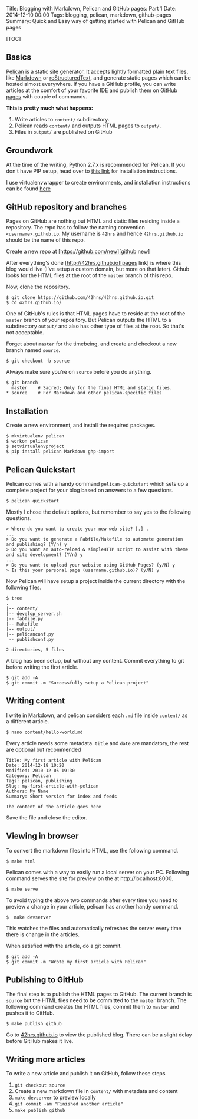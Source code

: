 Title: Blogging with Markdown, Pelican and GitHub pages: Part 1
Date: 2014-12-10 00:00
Tags: blogging, pelican, markdown, github-pages
Summary: Quick and Easy way of getting started with Pelican and GitHub pages

[TOC]

## Basics

[Pelican] is a static site generator. It accepts lightly formatted plain text files, like 
   [Markdown] or [reStructuredText],
   and generate static pages which can be hosted almost everywhere. If you have a GitHub profile, you can write articles at
   the comfort of your favorite IDE and publish them on [GitHub pages] with couple of commands.

**This is pretty much what happens:**

1. Write articles to `content/` subdirectory.
2. Pelican reads `content/` and outputs HTML pages to `output/`.
3. Files in `output/` are published on GitHub

## Groundwork

At the time of the writing, Python 2.7.x is recommended for Pelican. If you don't have PIP setup, head over to 
   [this link][pip] for installation instructions.
   
I use virtualenvwrapper to create environments, and installation instructions can be found [here][venvwrap] 

## GitHub repository and branches

Pages on GitHub are nothing but HTML and static files residing inside a repository. The repo has to follow the naming convention
   `<username>.github.io`. My username is `42hrs` and hence `42hrs.github.io` should be the name of this repo.
   
Create a new repo at [https://github.com/new][github new]
   
After everything's done [http://42hrs.github.io][pages link] is where this blog would live (I've setup 
   a custom domain, but more on that later). Github looks for the HTML files at the root of the `master` branch of this repo.
   
Now, clone the repository.

```
$ git clone https://github.com/42hrs/42hrs.github.io.git
$ cd 42hrs.github.io/
```

One of GitHub's rules is that HTML pages have to reside at the root of the `master` branch of your repository. But Pelican 
   outputs the HTML to a subdirectory `output/` and also has other type of files at the root. So that's not acceptable.
   
Forget about `master` for the timebeing, and create and checkout a new branch named `source`.

```
$ git checkout -b source
```

Always make sure you're on `source` before you do anything. 

```
$ git branch 
  master    # Sacred; Only for the final HTML and static files.
* source    # For Markdown and other pelican-specific files
```


## Installation

Create a new environment, and install the required packages.
```
$ mkvirtualenv pelican
$ workon pelican
$ setvirtualenvproject
$ pip install pelican Markdown ghp-import
```

## Pelican Quickstart

Pelican comes with a handy command `pelican-quickstart` which sets up a complete project for your blog based on answers to 
   a few questions.
   
```
$ pelican quickstart
```

Mostly I chose the default options, but remember to say yes to the following questions.
```
> Where do you want to create your new web site? [.] .
...
> Do you want to generate a Fabfile/Makefile to automate generation and publishing? (Y/n) y
> Do you want an auto-reload & simpleHTTP script to assist with theme and site development? (Y/n) y
...
> Do you want to upload your website using GitHub Pages? (y/N) y
> Is this your personal page (username.github.io)? (y/N) y 
```

Now Pelican will have setup a project inside the current directory with the following files.
```
$ tree
.
|-- content/
|-- develop_server.sh
|-- fabfile.py
|-- Makefile
|-- output/
|-- pelicanconf.py
 -- publishconf.py

2 directories, 5 files
```

A blog has been setup, but without any content. Commit everything to git before writing the first article.
```
$ git add -A
$ git commit -m "Successfully setup a Pelican project"
```

## Writing content

I write in Markdown, and pelican considers each `.md` file inside `content/` as a different article.  
```
$ nano content/hello-world.md
```

Every article needs some metadata. `title` and `date` are mandatory, the rest are optional but recommended
```
Title: My first article with Pelican
Date: 2014-12-18 10:20
Modified: 2010-12-05 19:30
Category: Pelican
Tags: pelican, publishing
Slug: my-first-article-with-pelican
Authors: My Name
Summary: Short version for index and feeds

The content of the article goes here
```

Save the file and close the editor.

## Viewing in browser

To convert the markdown files into HTML, use the following command.
```
$ make html
```

Pelican comes with a way to easily run a local server on your PC. Following command serves the site for preview on the
   at http://localhost:8000.
```
$ make serve
```

To avoid typing the above two commands after every time you need to preview a change in your article, pelican has another
handy command.
```
$  make devserver
```
This watches the files and automatically refreshes the server every time there is change in the articles.

When satisfied with the article, do a git commit.
```
$ git add -A
$ git commit -m "Wrote my first article with Pelican"
```

## Publishing to GitHub

The final step is to publish the HTML pages to GitHub. The current branch is `source` but the HTML files need to be committed
   to the `master` branch. The following command creates the HTML files, commit them to `master` and pushes it to GitHub.
```
$ make publish github
```

Go to [42hrs.github.io][pages link] to view the published blog. There can be a slight delay before GitHub makes it live.

## Writing more articles

To write a new article and publish it on GitHub, follow these steps

1. `git checkout source`
2. Create a new markdown file in `content/` with metadata and content
3. `make devserver` to preview locally
4. `git commit -am "Finished another article"`
5. `make publish github`




[Pelican]:          http://blog.getpelican.com/
[Markdown]:         http://daringfireball.net/projects/markdown/
[reStructuredText]: http://docutils.sourceforge.net/rst.html
[GitHub pages]:     https://pages.github.com/
[venvwrap]:         http://virtualenvwrapper.readthedocs.org/en/latest/install.html
[github new]:       https://github.com/new
[pip]:              https://pip.pypa.io/en/latest/installing.html
[pages link]:       http://42hrs.github.io
